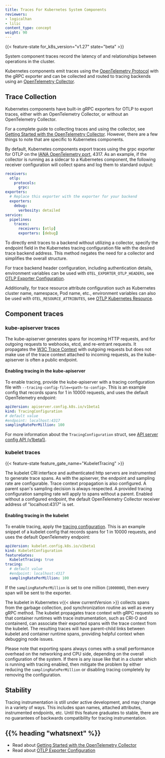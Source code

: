 ```yaml
---
title: Traces For Kubernetes System Components
reviewers:
- logicalhan
- lilic
content_type: concept
weight: 90
---
```


<!-- overview -->

{{< feature-state for_k8s_version="v1.27" state="beta" >}}

System component traces record the latency of and relationships between operations in the cluster.

Kubernetes components emit traces using the
[OpenTelemetry Protocol](https://opentelemetry.io/docs/specs/otlp/)
with the gRPC exporter and can be collected and routed to tracing backends using an
[OpenTelemetry Collector](https://github.com/open-telemetry/opentelemetry-collector#-opentelemetry-collector).

<!-- body -->

## Trace Collection

Kubernetes components have built-in gRPC exporters for OTLP to export traces, either with an OpenTelemetry Collector, 
or without an OpenTelemetry Collector.

For a complete guide to collecting traces and using the collector, see
[Getting Started with the OpenTelemetry Collector](https://opentelemetry.io/docs/collector/getting-started/).
However, there are a few things to note that are specific to Kubernetes components.

By default, Kubernetes components export traces using the grpc exporter for OTLP on the
[IANA OpenTelemetry port](https://www.iana.org/assignments/service-names-port-numbers/service-names-port-numbers.xhtml?search=opentelemetry), 4317.
As an example, if the collector is running as a sidecar to a Kubernetes component,
the following receiver configuration will collect spans and log them to standard output:

```yaml
receivers:
  otlp:
    protocols:
      grpc:
exporters:
  # Replace this exporter with the exporter for your backend
  exporters:
    debug:
      verbosity: detailed
service:
  pipelines:
    traces:
      receivers: [otlp]
      exporters: [debug]
```

To directly emit traces to a backend without utilizing a collector, 
specify the endpoint field in the Kubernetes tracing configuration file with the desired trace backend address. 
This method negates the need for a collector and simplifies the overall structure.

For trace backend header configuration, including authentication details, environment variables can be used with `OTEL_EXPORTER_OTLP_HEADERS`, 
see [OTLP Exporter Configuration](https://opentelemetry.io/docs/languages/sdk-configuration/otlp-exporter/).

Additionally, for trace resource attribute configuration such as Kubernetes cluster name, namespace, Pod name, etc., 
environment variables can also be used with `OTEL_RESOURCE_ATTRIBUTES`, see [OTLP Kubernetes Resource](https://opentelemetry.io/docs/specs/semconv/resource/k8s/).

## Component traces

### kube-apiserver traces

The kube-apiserver generates spans for incoming HTTP requests, and for outgoing requests
to webhooks, etcd, and re-entrant requests. It propagates the
[W3C Trace Context](https://www.w3.org/TR/trace-context/) with outgoing requests
but does not make use of the trace context attached to incoming requests,
as the kube-apiserver is often a public endpoint.

#### Enabling tracing in the kube-apiserver

To enable tracing, provide the kube-apiserver with a tracing configuration file
with `--tracing-config-file=<path-to-config>`. This is an example config that records
spans for 1 in 10000 requests, and uses the default OpenTelemetry endpoint:

```yaml
apiVersion: apiserver.config.k8s.io/v1beta1
kind: TracingConfiguration
# default value
#endpoint: localhost:4317
samplingRatePerMillion: 100
```

For more information about the `TracingConfiguration` struct, see
[API server config API (v1beta1)](/docs/reference/config-api/apiserver-config.v1beta1/#apiserver-k8s-io-v1beta1-TracingConfiguration).

### kubelet traces

{{< feature-state feature_gate_name="KubeletTracing" >}}

The kubelet CRI interface and authenticated http servers are instrumented to generate
trace spans. As with the apiserver, the endpoint and sampling rate are configurable.
Trace context propagation is also configured. A parent span's sampling decision is always respected.
A provided tracing configuration sampling rate will apply to spans without a parent.
Enabled without a configured endpoint, the default OpenTelemetry Collector receiver address of "localhost:4317" is set.

#### Enabling tracing in the kubelet

To enable tracing, apply the [tracing configuration](https://github.com/kubernetes/component-base/blob/release-1.27/tracing/api/v1/types.go).
This is an example snippet of a kubelet config that records spans for 1 in 10000 requests, and uses the default OpenTelemetry endpoint:

```yaml
apiVersion: kubelet.config.k8s.io/v1beta1
kind: KubeletConfiguration
featureGates:
  KubeletTracing: true
tracing:
  # default value
  #endpoint: localhost:4317
  samplingRatePerMillion: 100
```

If the `samplingRatePerMillion` is set to one million (`1000000`), then every
span will be sent to the exporter.

The kubelet in Kubernetes v{{< skew currentVersion >}} collects spans from
the garbage collection, pod synchronization routine as well as every gRPC
method. The kubelet propagates trace context with gRPC requests so that
container runtimes with trace instrumentation, such as CRI-O and containerd,
can associate their exported spans with the trace context from the kubelet.
The resulting traces will have parent-child links between kubelet and
container runtime spans, providing helpful context when debugging node
issues.

Please note that exporting spans always comes with a small performance overhead
on the networking and CPU side, depending on the overall configuration of the
system. If there is any issue like that in a cluster which is running with
tracing enabled, then mitigate the problem by either reducing the
`samplingRatePerMillion` or disabling tracing completely by removing the
configuration.

## Stability

Tracing instrumentation is still under active development, and may change
in a variety of ways. This includes span names, attached attributes,
instrumented endpoints, etc. Until this feature graduates to stable,
there are no guarantees of backwards compatibility for tracing instrumentation.

## {{% heading "whatsnext" %}}

* Read about [Getting Started with the OpenTelemetry Collector](https://opentelemetry.io/docs/collector/getting-started/)
* Read about [OTLP Exporter Configuration](https://opentelemetry.io/docs/languages/sdk-configuration/otlp-exporter/)



